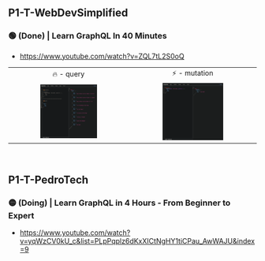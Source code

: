 ## P1-T-WebDevSimplified
### 🟢 (Done) | Learn GraphQL In 40 Minutes 
- https://www.youtube.com/watch?v=ZQL7tL2S0oQ

<table>
  <tr>
    <td align="center">🔥 - query</td>
    <td align="center">⚡️ - mutation</td>
  </tr>
  <tr>
    <td align="center"><img src="https://github.com/gooba-lap/Q1-LEARN-GraphQL/blob/P1-T-WebDevSimplified/previews/query.png" width=50%></td>
    <td align="center"><img src="https://github.com/gooba-lap/Q1-LEARN-GraphQL/blob/P1-T-WebDevSimplified/previews/mutation.png" width=50%></td>
  </tr>
  
</table>

</br>

## P1-T-PedroTech
### 🟡 (Doing) | Learn GraphQL in 4 Hours - From Beginner to Expert 
- https://www.youtube.com/watch?v=yqWzCV0kU_c&list=PLpPqplz6dKxXICtNgHY1tiCPau_AwWAJU&index=9

